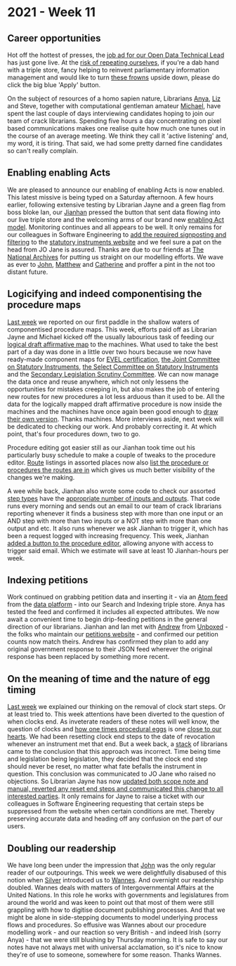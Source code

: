 # 2021 - Week 11

## Career opportunities

Hot off the hottest of presses, the [job ad for our Open Data Technical Lead](https://housesofparliament.tal.net/vx/appcentre-ParliamentaryDigitalService/brand-0/candidate/so/pm/9/pl/23/opp/2165-Open-Data-Technical-Lead/en-GB) has just gone live. At the [risk of repeating ourselves](https://twitter.com/fantasticlife/status/1373231402020450304), if you're a dab hand with a triple store, fancy helping to reinvent parliamentary information management and would like to turn [these frowns](https://pbs.twimg.com/media/EZ02GnfX0AMmIz8?format=jpg&name=large) upside down, please do click the big blue 'Apply' button.

On the subject of resources of a homo sapien nature, Librarians [Anya](https://twitter.com/bitten_), [Liz](https://twitter.com/greensideknits) and Steve, together with computational gentleman amateur [Michael](https://twitter.com/fantasticlife), have spent the last couple of days interviewing candidates hoping to join our team of crack librarians. Spending five hours a day concentrating on pixel based communications makes one realise quite how much one tunes out in the course of an average meeting. We think they call it 'active listening' and, my word, it is tiring. That said, we had some pretty darned fine candidates so can't really complain.

## Enabling enabling Acts

We are pleased to announce our enabling of enabling Acts is now enabled. This latest missive is being typed on a Saturday afternoon. A few hours earlier, following extensive testing by Librarian Jayne and a green flag from boss bloke Ian, our [Jianhan](https://twitter.com/jianhanzhu) pressed the button that sent data flowing into our live triple store and the welcoming arms of our brand new [enabling Act model](https://ukparliament.github.io/ontologies/legislation/legislation-ontology.html#d4e301). Monitoring continues and all appears to be well. It only remains for our colleagues in Software Engineering to [add the required signposting and filtering](https://trello.com/c/TMHt6dSy/156-si-214-introducing-other-procedures) to the [statutory instruments website](https://statutoryinstruments.parliament.uk/) and we feel sure a pat on the head from JO Jane is assured. Thanks are due to our friends at [The National Archives](https://www.nationalarchives.gov.uk/) for putting us straight on our modelling efforts. We wave as ever to [John](https://twitter.com/johnlsheridan), [Matthew](https://twitter.com/matthewj_bell) and [Catherine](https://twitter.com/CathTabone) and proffer a pint in the not too distant future.

## Logicifying and indeed componentising the procedure maps

[Last week](https://ukparliament.github.io/ontologies/meta/weeknotes/2021/10/#componentising-the-logical-procedure-maps) we reported on our first paddle in the shallow waters of componentised procedure maps. This week, efforts paid off as Librarian Jayne and Michael kicked off the usually labourious task of feeding our [logical draft affirmative map](https://ukparliament.github.io/ontologies/procedure/flowcharts/sis/logic-gates/draft-affirmative.pdf) to the machines. What used to take the best part of a day was done in a little over two hours because we now have ready-made component maps for [EVEL certification](https://ukparliament.github.io/ontologies/meta/weeknotes/2021/11/evel-certification.png), [the Joint Committee on Statutory Instruments](https://ukparliament.github.io/ontologies/meta/weeknotes/2021/11/jcsi.png), [the Select Committee on Statutory Instruments](https://ukparliament.github.io/ontologies/meta/weeknotes/2021/11/scsi.png) and the [Secondary Legislation Scrutiny Committee](https://ukparliament.github.io/ontologies/meta/weeknotes/2021/11/scsi.png). We can now manage the data once and reuse anywhere, which not only lessens the opportunities for mistakes creeping in, but also makes the job of entering new routes for new procedures a lot less arduous than it used to be. All the data for the logically mapped draft affirmative procedure is now inside the machines and the machines have once again been good enough to [draw their own version](https://ukparliament.github.io/ontologies/meta/weeknotes/2021/11/draft-affirmative.png). Thanks machines. More interviews aside, next week will be dedicated to checking our work. And probably correcting it. At which point, that's four procedures down, two to go.

Procedure editing got easier still as our Jianhan took time out his particularly busy schedule to make a couple of tweaks to the procedure editor. [Route](https://ukparliament.github.io/ontologies/procedure/procedure-ontology.html#d4e164) listings in assorted places now also [list the procedure or procedures the routes are in](https://trello.com/c/8wPxzbm3/73-show-procedure-on-routes-list-under-a-step-and-route-view-pages) which gives us much better visibility of the changes we're making.

A wee while back, Jianhan also wrote some code to check our assorted [step types](https://ukparliament.github.io/ontologies/procedure/procedure-ontology.html#d4e186) have the [appropriate number of inputs and outputs](https://ukparliament.github.io/ontologies/procedure/flowcharts/meta/design-notes/?jj#validating-inputs-and-outputs-to-steps). That code runs every morning and sends out an email to our team of crack librarians reporting whenever it finds a business step with more than one input or an AND step with more than two inputs or a NOT step with more than one output and etc. It also runs whenever we ask Jianhan to trigger it, which has been a request logged with increasing frequency. This week, Jianhan [added a button to the procedure editor](https://trello.com/c/fIYKizk9/94-add-a-button-to-the-editor-application-to-trigger-the-step-check-email), allowing anyone with access to trigger said email. Which we estimate will save at least 10 Jianhan-hours per week.

## Indexing petitions

Work continued on grabbing petition data and inserting it - via an [Atom feed](https://en.wikipedia.org/wiki/Atom_(Web_standard)) from the [data platform](https://api.parliament.uk/) - into our Search and Indexing triple store. Anya has tested the feed and confirmed it includes all expected attributes. We now await a convenient time to begin drip-feeding petitions in the general direction of our librarians. Jianhan and Ian met with [Andrew](https://twitter.com/pixeltrix) from [Unboxed](https://unboxed.co/) - the folks who maintain our [petitions website](https://petition.parliament.uk/) -  and confirmed our petition counts now match theirs. Andrew has confirmed they plan to add any original government response to their JSON feed wherever the original response has been replaced by something more recent.

## On the meaning of time and the nature of egg timing

[Last week](https://ukparliament.github.io/ontologies/meta/weeknotes/2021/10/#on-the-meaning-of-time-and-the-nature-of-egg-timing) we explained our thinking on the removal of clock start steps. Or at least tried to. This week attentions have been diverted to the question of when clocks end. As inveterate readers of these notes will well know, the question of clocks and [how one times procedural eggs](https://parliament-calendar.herokuapp.com/) is one [close to our hearts](https://parliament-calendar.herokuapp.com/meta/comments). We had been resetting clock end steps to the date of revocation whenever an instrument met that end. But a week back, a [stack](https://www.researchgate.net/publication/331539810_What_is_the_Collective_Noun_for_a_Group_of_Librarians) of librarians came to the conclusion that this approach was incorrect. Time being time and legislation being legislation, they decided that the clock end step should never be reset, no matter what fate befalls the instrument in question. This conclusion was communicated to JO Jane who raised no objections. So Librarian Jayne has now [updated both scope note and manual, reverted any reset end steps and communicated this change to all interested parties](https://trello.com/c/P04zfEfN/340-jw-the-clocks-and-revocation-clock-ends). It only remains for Jayne to raise a ticket with our colleagues in Software Engineering requesting that certain steps be suppressed from the website when certain conditions are met. Thereby preserving accurate data and heading off any confusion on the part of our users.

## Doubling our readership

We have long been under the impression that [John](https://twitter.com/johnlsheridan) was the only regular reader of our outpourings. This week we were delightfully disabused of this notion when [Silver](https://twitter.com/silveroliver) introduced us to [Wannes](https://twitter.com/wanneslint). And overnight our readership doubled. Wannes deals with matters of Intergovernmental Affairs at the United Nations. In this role he works with governments and legislatures from around the world and was keen to point out that most of them were still grappling with how to digitise document publishing processes. And that we might be alone in side-stepping documents to model underlying process flows and procedures. So effusive was Wannes about our procedure modelling work - and our reaction so very British - and indeed Irish (sorry Anya) - that we were still blushing by Thursday morning. It is safe to say our notes have not always met with universal acclamation, so it's nice to know they're of use to someone, somewhere for some reason. Thanks Wannes.

